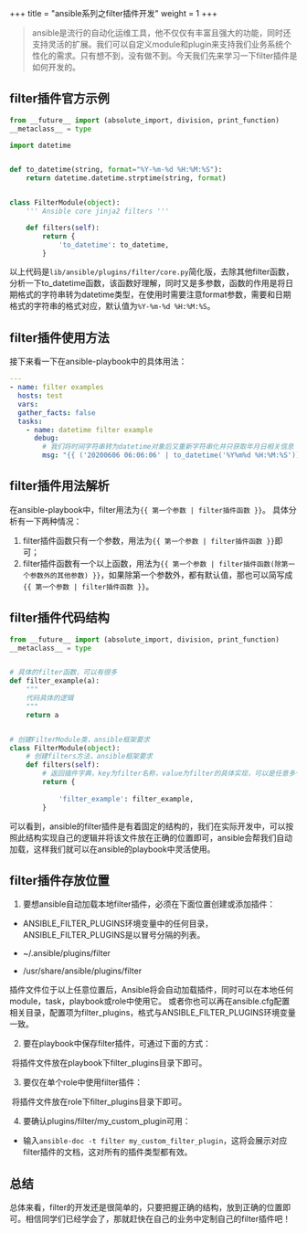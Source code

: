 +++
title = "ansible系列之filter插件开发"
weight = 1
+++
> ansible是流行的自动化运维工具，他不仅仅有丰富且强大的功能，同时还支持灵活的扩展。我们可以自定义module和plugin来支持我们业务系统个性化的需求。只有想不到，没有做不到。今天我们先来学习一下filter插件是如何开发的。

## filter插件官方示例

```python
from __future__ import (absolute_import, division, print_function)
__metaclass__ = type

import datetime


def to_datetime(string, format="%Y-%m-%d %H:%M:%S"):
    return datetime.datetime.strptime(string, format)


class FilterModule(object):
    ''' Ansible core jinja2 filters '''

    def filters(self):
        return {
            'to_datetime': to_datetime,
        }
```

以上代码是`lib/ansible/plugins/filter/core.py`简化版，去除其他filter函数，分析一下to_datetime函数，该函数好理解，同时又是多参数，函数的作用是将日期格式的字符串转为datetime类型，在使用时需要注意format参数，需要和日期格式的字符串的格式对应，默认值为`%Y-%m-%d %H:%M:%S`。

## filter插件使用方法

接下来看一下在ansible-playbook中的具体用法：

```yaml
---
- name: filter examples
  hosts: test
  vars:
  gather_facts: false
  tasks:
    - name: datetime filter example
      debug:
        # 我们将时间字符串转为datetime对象后又重新字符串化并只获取年月日相关信息
        msg: "{{ ('20200606 06:06:06' | to_datetime('%Y%m%d %H:%M:%S')).strftime('%Y-%m-%d') }}" 
```



## filter插件用法解析

在ansible-playbook中，filter用法为`{{ 第一个参数 | filter插件函数 }}`。
具体分析有一下两种情况：

1. filter插件函数只有一个参数，用法为`{{ 第一个参数 | filter插件函数 }}`即可；
2. filter插件函数有一个以上函数，用法为`{{ 第一个参数 | filter插件函数(除第一个参数外的其他参数) }}`，如果除第一个参数外，都有默认值，那也可以简写成`{{ 第一个参数 | filter插件函数 }}`。

## filter插件代码结构

```python
from __future__ import (absolute_import, division, print_function)
__metaclass__ = type


# 具体的filter函数，可以有很多
def filter_example(a):
    """
    代码具体的逻辑
    """
    return a


# 创建FilterModule类，ansible框架要求
class FilterModule(object):
    # 创建filters方法，ansible框架要求
    def filters(self):
        # 返回插件字典，key为filter名称，value为filter的具体实现，可以是任意多个；
        return {
            
            'filter_example': filter_example,
        }
```

可以看到，ansible的filter插件是有着固定的结构的，我们在实际开发中，可以按照此结构实现自己的逻辑并将该文件放在正确的位置即可，ansible会帮我们自动加载，这样我们就可以在ansible的playbook中灵活使用。

## filter插件存放位置

1. 要想ansible自动加载本地filter插件，必须在下面位置创建或添加插件：

- ANSIBLE_FILTER_PLUGINS环境变量中的任何目录，ANSIBLE_FILTER_PLUGINS是以冒号分隔的列表。

- ~/.ansible/plugins/filter

- /usr/share/ansible/plugins/filter

​      插件文件位于以上任意位置后，Ansible将会自动加载插件，同时可以在本地任何module，task，playbook或role中使用它。 或者你也可以再在ansible.cfg配置相关目录，配置项为filter_plugins，格式与ANSIBLE_FILTER_PLUGINS环境变量一致。

2. 要在playbook中保存filter插件，可通过下面的方式：

​      将插件文件放在playbook下filter_plugins目录下即可。

3. 要仅在单个role中使用filter插件：

​       将插件文件放在role下filter_plugins目录下即可。

4. 要确认plugins/filter/my_custom_plugin可用：

- 输入`ansible-doc -t filter my_custom_filter_plugin`，这将会展示对应filter插件的文档，这对所有的插件类型都有效。

## 总结

总体来看，filter的开发还是很简单的，只要把握正确的结构，放到正确的位置即可。相信同学们已经学会了，那就赶快在自己的业务中定制自己的filter插件吧！
